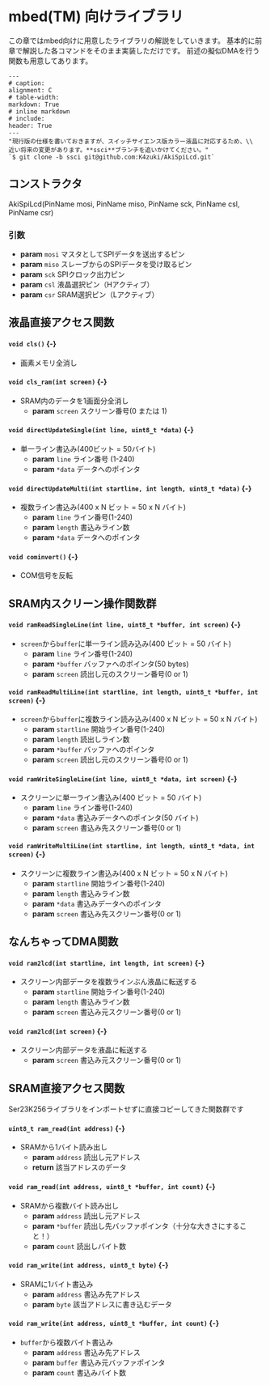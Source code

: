 # mbed(TM) 向けライブラリ

この章ではmbed向けに用意したライブラリの解説をしていきます。
基本的に前章で解説した各コマンドをそのまま実装しただけです。
前述の擬似DMAを行う関数も用意してあります。

```table
---
# caption:
alignment: C
# table-width:
markdown: True
# inline markdown
# include:
header: True
---
"現行版の仕様を書いておきますが、スイッチサイエンス版カラー液晶に対応するため、\\
近い将来の変更があります。**ssci**ブランチを追いかけてください。"
`$ git clone -b ssci git@github.com:K4zuki/AkiSpiLcd.git`
```

## コンストラクタ
AkiSpiLcd(PinName mosi, PinName miso, PinName sck, PinName csl, PinName csr)

### 引数
* **param** `mosi` マスタとしてSPIデータを送出するピン
* **param** `miso` スレーブからのSPIデータを受け取るピン
* **param** `sck` SPIクロック出力ピン
* **param** `csl` 液晶選択ピン（Hアクティブ）
* **param** `csr` SRAM選択ピン（Lアクティブ）

## 液晶直接アクセス関数
#### `void cls()` {-}
* 画素メモリ全消し

#### `void cls_ram(int screen)` {-}
* SRAM内のデータを1画面分全消し
    * **param** `screen` スクリーン番号(0 または 1)

#### `void directUpdateSingle(int line, uint8_t *data)` {-}
* 単一ライン書込み(400ビット = 50バイト)
    * **param** `line` ライン番号 (1-240)
    * **param** `*data` データへのポインタ

#### `void directUpdateMulti(int startline, int length, uint8_t *data)` {-}
* 複数ライン書込み(400 x N ビット = 50 x N バイト)
    * **param** `line` ライン番号(1-240)
    * **param** `length` 書込みライン数
    * **param** `*data` データへのポインタ

#### `void cominvert()` {-}
* COM信号を反転

## SRAM内スクリーン操作関数群
#### `void ramReadSingleLine(int line, uint8_t *buffer, int screen)` {-}
* `screen`から`buffer`に単一ライン読み込み(400 ビット = 50 バイト)
    * **param** `line` ライン番号(1-240)
    * **param** `*buffer` バッファへのポインタ(50 bytes)
    * **param** `screen` 読出し元のスクリーン番号(0 or 1)

#### `void ramReadMultiLine(int startline, int length, uint8_t *buffer, int screen)` {-}
* `screen`から`buffer`に複数ライン読み込み(400 x N ビット = 50 x N バイト)
    * **param** `startline` 開始ライン番号(1-240)
    * **param** `length` 読出しライン数
    * **param** `*buffer` バッファへのポインタ
    * **param** `screen` 読出し元のスクリーン番号(0 or 1)

#### `void ramWriteSingleLine(int line, uint8_t *data, int screen)` {-}
* スクリーンに単一ライン書込み(400 ビット = 50 バイト)
    * **param** `line` ライン番号(1-240)
    * **param** `*data` 書込みデータへのポインタ(50 バイト)
    * **param** `screen` 書込み先スクリーン番号(0 or 1)

#### `void ramWriteMultiLine(int startline, int length, uint8_t *data, int screen)` {-}
* スクリーンに複数ライン書込み(400 x N ビット = 50 x N バイト)
    * **param** `startline` 開始ライン番号(1-240)
    * **param** `length` 書込みライン数
    * **param** `*data` 書込みデータへのポインタ
    * **param** `screen` 書込み先スクリーン番号(0 or 1)

## **なんちゃってDMA関数**
#### `void ram2lcd(int startline, int length, int screen)` {-}
* スクリーン内部データを複数ラインぶん液晶に転送する
    * **param** `startline` 開始ライン番号(1-240)
    * **param** `length` 書込みライン数
    * **param** `screen` 書込み元スクリーン番号(0 or 1)

#### `void ram2lcd(int screen)` {-}
* スクリーン内部データを液晶に転送する
    * **param** `screen` 書込み元スクリーン番号(0 or 1)

## SRAM直接アクセス関数
Ser23K256ライブラリをインポートせずに直接コピーしてきた関数群です

#### `uint8_t ram_read(int address)` {-}
* SRAMから1バイト読み出し
    * **param** `address` 読出し元アドレス
    * **return** 該当アドレスのデータ

#### `void ram_read(int address, uint8_t *buffer, int count)` {-}
* SRAMから複数バイト読み出し
    * **param** `address` 読出し元アドレス
    * **param** `*buffer` 読出し先バッファポインタ（十分な大きさにすること！）
    * **param** `count` 読出しバイト数

#### `void ram_write(int address, uint8_t byte)` {-}
* SRAMに1バイト書込み
    * **param** `address` 書込み先アドレス
    * **param** `byte` 該当アドレスに書き込むデータ

#### `void ram_write(int address, uint8_t *buffer, int count)` {-}
* `buffer`から複数バイト書込み
    * **param** `address` 書込み先アドレス
    * **param** `buffer` 書込み元バッファポインタ
    * **param** `count` 書込みバイト数
